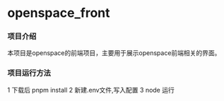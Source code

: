 # openspace_front

### 项目介绍

本项目是openspace的前端项目，主要用于展示openspace前端相关的界面。

### 项目运行方法
1 下载后 pnpm install
2 新建.env文件,写入配置
3 node 运行



